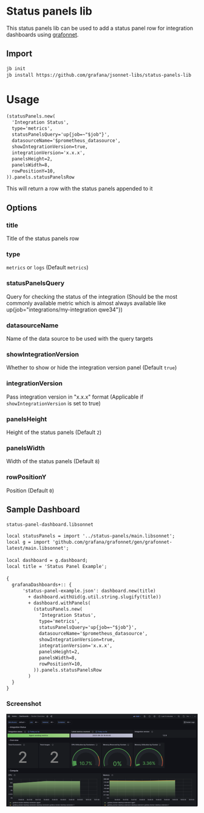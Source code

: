 # Status panels lib

This status panels lib can be used to add a status panel row for integration dashboards using [grafonnet](https://github.com/grafana/grafonnet).

## Import

```sh
jb init
jb install https://github.com/grafana/jsonnet-libs/status-panels-lib
```

# Usage

```
(statusPanels.new(
  'Integration Status',
  type='metrics',
  statusPanelsQuery='up{job=~"$job"}',
  datasourceName='$prometheus_datasource',
  showIntegrationVersion=true,
  integrationVersion='x.x.x',
  panelsHeight=2,
  panelsWidth=8,
  rowPositionY=10,
)).panels.statusPanelsRow
```

This will return a row with the status panels appended to it

## Options

### title

Title of the status panels row

### type

`metrics` or `logs` (Default `metrics`)

### statusPanelsQuery

Query for checking the status of the integration (Should be the most commonly available metric which is almost always available like up{job="integrations/my-integration qwe34"})

### datasourceName

Name of the data source to be used with the query targets

### showIntegrationVersion

Whether to show or hide the integration version panel (Default `true`)

### integrationVersion

Pass integration version in "x.x.x" format (Applicable if `showIntegrationVersion` is set to true)

### panelsHeight

Height of the status panels (Default `2`)

### panelsWidth

Width of the status panels (Default `8`)

### rowPositionY

Position (Default `0`)

## Sample Dashboard

`status-panel-dashboard.libsonnet`

```
local statusPanels = import '../status-panels/main.libsonnet';
local g = import 'github.com/grafana/grafonnet/gen/grafonnet-latest/main.libsonnet';

local dashboard = g.dashboard;
local title = 'Status Panel Example';

{
  grafanaDashboards+:: {
      'status-panel-example.json': dashboard.new(title)
        + dashboard.withUid(g.util.string.slugify(title))
        + dashboard.withPanels(
          (statusPanels.new(
            'Integration Status',
            type='metrics',
            statusPanelsQuery='up{job=~"$job"}',
            datasourceName='$prometheus_datasource',
            showIntegrationVersion=true,
            integrationVersion='x.x.x',
            panelsHeight=2,
            panelsWidth=8,
            rowPositionY=10,
          )).panels.statusPanelsRow
        )
  }
}

```

### Screenshot

![Dashboard screenshot](example/status-panel-dashboard.png?raw=true "Optional Title")
